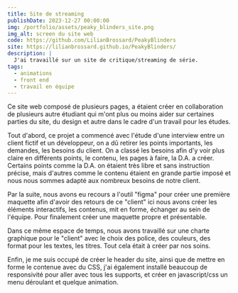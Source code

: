 ```yaml
---
title: Site de streaming
publishDate: 2023-12-27 00:00:00
img: /portfolio/assets/peaky_blinders_site.png
img_alt: screen du site web
code: https://github.com/LilianBrossard/PeakyBlinders
site: https://lilianbrossard.github.io/PeakyBlinders/
description: |
  J'ai travaillé sur un site de critique/streaming de série. 
tags:
  - animations
  - front end
  - travail en équipe
---
```



Ce site web composé de plusieurs pages, a étaient créer en collaboration de plusieurs autre étudiant qui m'ont plus ou moins aider sur certaines parties du site, du design et autre dans le cadre d'un travail pour les études.

Tout d'abord, ce projet a commencé avec l'étude d'une interview entre un client fictif et un développeur, on a dû retirer les points importants, les demandes, les besoins du client. On a classé les besoins afin d'y voir plus claire en différents points, le contenu, les pages à faire, la D.A. a créer. Certains points comme la D.A. on étaient très libre et sans instruction précise, mais d'autres comme le contenu étaient en grande partie imposé et nous nous sommes adapté aux nombreux besoins de notre client.

Par la suite, nous avons eu recours a l'outil "figma" pour créer une première maquette afin d'avoir des retours de ce "client" ici nous avons créer les éléments interactifs, les contenus, mit en forme, échanger au sein de l'équipe. Pour finalement créer une maquette propre et présentable.

Dans ce même espace de temps, nous avons travaillé sur une charte graphique pour le "client" avec le choix des police, des couleurs, des format pour les textes, les titres. Tout cela était à créer par nos soins.

Enfin, je me suis occupé de créer le header du site, ainsi que de mettre en forme le contenue avec du CSS, j'ai également installé beaucoup de responsivité pour aller avec tous les supports, et créer en javascript/css un menu déroulant et quelque animation.